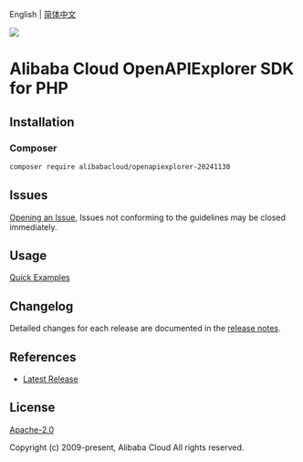 English | [简体中文](README-CN.md)

![](https://aliyunsdk-pages.alicdn.com/icons/AlibabaCloud.svg)

# Alibaba Cloud OpenAPIExplorer SDK for PHP

## Installation

### Composer

```bash
composer require alibabacloud/openapiexplorer-20241130
```

## Issues

[Opening an Issue](https://github.com/aliyun/alibabacloud-php-sdk/issues/new), Issues not conforming to the guidelines may be closed immediately.

## Usage

[Quick Examples](https://github.com/aliyun/alibabacloud-php-sdk/blob/master/docs/0-Examples-EN.md#quick-examples)

## Changelog

Detailed changes for each release are documented in the [release notes](./ChangeLog.txt).

## References

* [Latest Release](https://github.com/aliyun/alibabacloud-php-sdk/)

## License

[Apache-2.0](http://www.apache.org/licenses/LICENSE-2.0)

Copyright (c) 2009-present, Alibaba Cloud All rights reserved.
